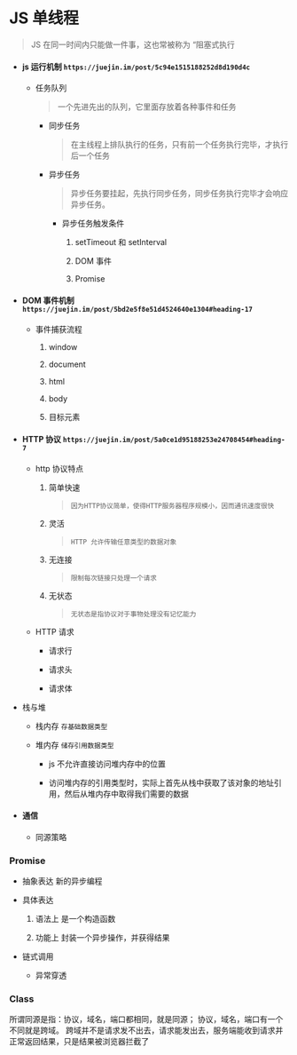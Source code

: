 # JS 单线程

> JS 在同一时间内只能做一件事，这也常被称为 “阻塞式执行



- #### js 运行机制 `https://juejin.im/post/5c94e1515188252d8d190d4c`

  - 任务队列

    > 一个先进先出的队列，它里面存放着各种事件和任务

    - 同步任务

      > 在主线程上排队执行的任务，只有前一个任务执行完毕，才执行后一个任务

    - 异步任务

      > 异步任务要挂起，先执行同步任务，同步任务执行完毕才会响应异步任务。

      - 异步任务触发条件

        1. setTimeout 和 setInterval

        2. DOM 事件

        3. Promise

- #### DOM 事件机制 `https://juejin.im/post/5bd2e5f8e51d4524640e1304#heading-17`

  - 事件捕获流程

    1. window

    2. document

    3. html

    4. body

    5. 目标元素

* #### HTTP 协议 `https://juejin.im/post/5a0ce1d95188253e24708454#heading-7`

  - http 协议特点

    1. 简单快速

       > `因为HTTP协议简单，使得HTTP服务器程序规模小，因而通讯速度很快`

    2. 灵活

       > `HTTP 允许传输任意类型的数据对象`

    3. 无连接

       > `限制每次链接只处理一个请求`

    4. 无状态

       > `无状态是指协议对于事物处理没有记忆能力`

  - HTTP 请求

    - 请求行

    - 请求头

    - 请求体

- 栈与堆

  - 栈内存 `存基础数据类型`

  - 堆内存 `储存引用数据类型`

    - js 不允许直接访问堆内存中的位置

    - 访问堆内存的引用类型时，实际上首先从栈中获取了该对象的地址引用，然后从堆内存中取得我们需要的数据


- #### 通信

    - 同源策略

### Promise

  - 抽象表达 新的异步编程

  - 具体表达

    1. 语法上 是一个构造函数

    2. 功能上 封装一个异步操作，并获得结果

- 链式调用

  - 异常穿透
        
### Class
  


所谓同源是指：协议，域名，端口都相同，就是同源；
协议，域名，端口有一个不同就是跨域。
跨域并不是请求发不出去，请求能发出去，服务端能收到请求并正常返回结果，只是结果被浏览器拦截了